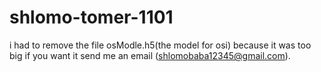 # shlomo-tomer-1101
i had to remove the file osModle.h5(the model for osi) because it was too big if you want it send me an email (shlomobaba12345@gmail.com).
